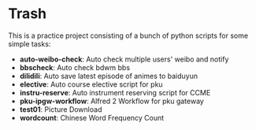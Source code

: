 # Trash
This is a practice project consisting of a bunch of python scripts for some simple tasks:
- **auto-weibo-check**: Auto check multiple users' weibo and notify
- **bbscheck**: Auto check bdwm bbs
- **dilidili**: Auto save latest episode of animes to baiduyun
- **elective**: Auto course elective script for pku
- **instru-reserve**: Auto instrument reserving script for CCME
- **pku-ipgw-workflow**: Alfred 2 Workflow for pku gateway
- **test01**: Picture Download
- **wordcount**: Chinese Word Frequency Count
